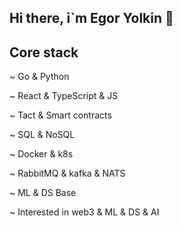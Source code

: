 ## Hi there, i`m Egor Yolkin 👋

## Core stack

~ Go & Python

~ React & TypeScript & JS

~ Tact & Smart contracts

~ SQL & NoSQL

~ Docker & k8s

~ RabbitMQ & kafka & NATS

~ ML & DS Base

~ Interested in web3 & ML & DS & AI
